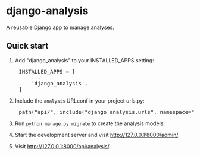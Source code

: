 # django-analysis


A reusable Django app to manage analyses.

Quick start
-----------

1. Add "django_analysis" to your INSTALLED_APPS setting:

<pre>
    INSTALLED_APPS = [  
        ...  
        'django_analysis',  
    ]  
</pre>

2. Include the `analysis` URLconf in your project urls.py:

<pre>
    path("api/", include("django_analysis.urls", namespace="analysis")),
</pre>

3. Run `python manage.py migrate` to create the analysis models.

4. Start the development server and visit http://127.0.0.1:8000/admin/.

5. Visit http://127.0.0.1:8000/api/analysis/.
